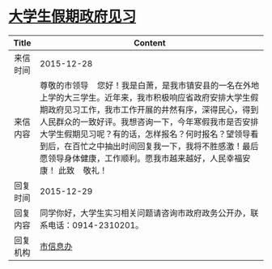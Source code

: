 # <a href="http://www.shangluo.gov.cn/zmhd/ldxxxx.jsp?urltype=leadermail.LeaderMailContentUrl&wbtreeid=1112&leadermailid=3457">大学生假期政府见习</a>
|Title|Content|
|:---:|---|
|来信时间|2015-12-28|
|来信内容|尊敬的市领导    您好！我是白萧，是我市镇安县的一名在外地上学的大三学生。近年来，我市积极响应省政府安排大学生假期政府见习工作，我市工作开展的井然有序，深得民心，得到人民群众的一致好评。我想咨询一下，今年寒假我市是否安排大学生假期见习呢？有的话，怎样报名？何时报名？望领导看到后，在百忙之中抽出时间回复我一下，我将不胜感激！最后愿领导身体健康，工作顺利。愿我市越来越好，人民幸福安康！ 此致    敬礼！|
|回复时间|2015-12-29|
|回复内容|同学你好，大学生实习相关问题请咨询市政府政务公开办，联系电话：0914-2310201。|
|回复机构|<a href="../../categories/agencies/市信息办.md">市信息办</a>|
